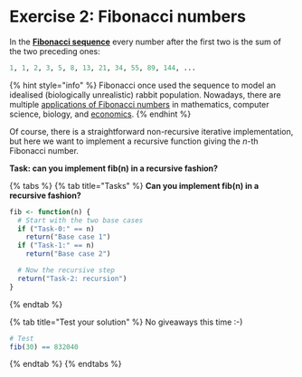 # Exercise 2: Fibonacci numbers

In the [**Fibonacci sequence**](https://en.wikipedia.org/wiki/Fibonacci_number) every number after the first two is the sum of the two preceding ones:

```r
1, 1, 2, 3, 5, 8, 13, 21, 34, 55, 89, 144, ...
```

{% hint style="info" %}
Fibonacci once used the sequence to model an idealised \(biologically unrealistic\) rabbit population. Nowadays, there are multiple [applications of Fibonacci numbers](https://en.wikipedia.org/wiki/Fibonacci_number#Applications) in mathematics, computer science, biology, and [economics](https://link.springer.com/article/10.1007%2Fs10957-012-0061-2).
{% endhint %}

Of course, there is a straightforward non-recursive iterative implementation, but here we want to implement a recursive function giving the _n_-th Fibonacci number.

**Task: can you implement fib\(n\) in a recursive fashion?**

{% tabs %}
{% tab title="Tasks" %}
**Can you implement fib\(n\) in a recursive fashion?**

```r
fib <- function(n) {
  # Start with the two base cases
  if ("Task-0:" == n)
    return("Base case 1")
  if ("Task-1:" == n)
    return("Base case 2")

  # Now the recursive step
  return("Task-2: recursion")
}
```
{% endtab %}

{% tab title="Test your solution" %}
No giveaways this time :-\)

```r
# Test
fib(30) == 832040
```
{% endtab %}
{% endtabs %}

